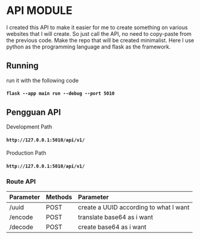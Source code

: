 # API MODULE

I created this API to make it easier for me to create something on various websites that I will create. So just call the API, no need to copy-paste from the previous code. Make the repo that will be created minimalist. Here I use python as the programming language and flask as the framework.

## Running

run it with the following code

#### `flask --app main run --debug --port 5010`

## Pengguan API

Development Path

#### `http://127.0.0.1:5010/api/v1/`

Production Path

#### `http://127.0.0.1:5010/api/v1/`

### Route API

| Parameter | Methods | Parameter                              |
| :-------- | :------ | :------------------------------------- |
| /uuid     | POST    | create a UUID according to what I want |
| /encode   | POST    | translate base64 as i want             |
| /decode   | POST    | create base64 as i want                |

